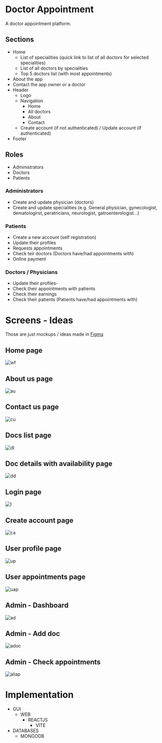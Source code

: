 # Doctor Appointment

A doctor appointment platform.

## Sections

- Home
  - List of specialities (quick link to list of all doctors for selected specialities)
  - List of all doctors by specialities
  - Top 5 doctors list (with most appointments) 
- About the app
- Contact the app owner or a doctor
- Header
  - Logo
  - Navigation
    - Home
    - All doctors
    - About
    - Contact
  - Create account (if not authenticated) / Update account (if authenticated)
- Footer

## Roles

- Administrators
- Doctors
- Patients

### Administrators

- Create and update physician (doctors)
- Create and update specialities (e.g. General physician, gynecologist, dematologirst, peratricians, neurologist, gatroenterologist...)

### Patients

- Create a new account (self registration)
- Update their profiles
- Requests appointments
- Check teir doctors (Doctors have/had appointments with)
- Online payment

### Doctors / Physicians

- Update their profiles- 
- Check their appointments with patients
- Check their earnings
- Check their patients (Patients have/had appointments with)

# Screens - Ideas

Those are just mockups / ideas made in [Figma](https://www.figma.com/)

## Home page

![wf](./images/Home.png "Wireframe")

## About us page

![au](./images/AboutUs.png "AboutUs")

## Contact us page

![cu](./images/ContactUs.png "AboutUs")

## Docs list page

![dl](./images/DocsList.png "DocList")

## Doc details with availability page

![dd](./images/DocDetails.png "DocList")

## Login page

![l](./images/Login.png "login")

## Create account page

![ca](./images/CreateAccount.png "create")

## User profile page

![up](./images/MyProfile.png "profile")

## User appointments page

![uap](./images/MyAppointments.png "appoint")

## Admin - Dashboard

![ad](./images/AdminDashboard.png "dashb")

## Admin - Add doc

![adoc](./images/AdminAddDoc.png "adddoc")

## Admin - Check appointments

![aliap](./images/AdminAppointments.png "listapp")

# Implementation

- GUI
  - WEB
    - REACTJS
      - VITE
- DATABASES
  - MONGODB